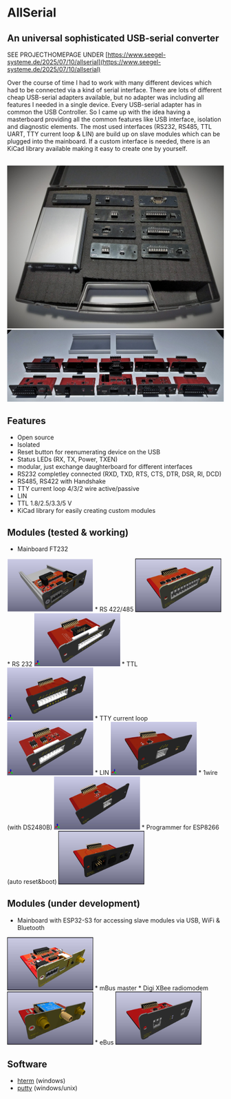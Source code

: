 # AllSerial
## An universal sophisticated USB-serial converter

SEE PROJECTHOMEPAGE UNDER [https://www.seegel-systeme.de/2025/07/10/allserial](https://www.seegel-systeme.de/2025/07/10/allserial)

Over the course of time I had to work with many different devices which had to be connected via a kind of serial interface. There are lots of different cheap USB-serial adapters available, but no adapter was including all features I needed in a single device. Every USB-serial adapter has in common the USB Controller. So I came up with the idea having a masterboard providing all the common features like USB interface, isolation and diagnostic elements. The most used interfaces (RS232, RS485, TTL UART, TTY current loop & LIN) are build up on slave modules which can be plugged into the mainboard. If a custom interface is needed, there is an KiCad library available making it easy to create one by yourself. 

<img scr="assets/AllSerial system.jpg">
<img src="assets/toolbox.jpg">
<img src="assets/boards.jpg">

## Features
- Open source
- Isolated
- Reset button for reenumerating device on the USB
- Status LEDs (RX, TX, Power, TXEN)
- modular, just exchange daughterboard for different interfaces
- RS232 completley connected (RXD, TXD, RTS, CTS, DTR, DSR, RI, DCD)
- RS485, RS422 with Handshake
- TTY current loop 4/3/2 wire active/passive
- LIN
- TTL 1.8/2.5/3.3/5 V
- KiCad library for easily creating custom modules

## Modules (tested & working)
* Mainboard FT232
<img src="assets/FTDI master.png" width="200px">
* RS 422/485 
<img src="assets/AllSerial_RS485_RS422.jpg" width="200px">
* RS 232 
<img src="assets/AllSerial_RS232.jpg" width="200px">
* TTL 
<img src="assets/AllSerial TTL.jpg" width="200px">
* TTY current loop 
<img src="assets/AllSerial_TTY_CL.jpg" width="200px">
* LIN 
<img src="assets/AllSerial LIN.jpg" width="200px">
* 1wire (with DS2480B) 
<img src="assets/1wire.jpg" width="200px">
* Programmer for ESP8266 (auto reset&boot) 
<img src="assets/AllSerial ESP Prog.jpg" width="200px">


## Modules (under development)
* Mainboard with ESP32-S3 for accessing slave modules via USB, WiFi & Bluetooth 
<img src="assets/WiFiMaster.jpg" width="200px">
* mBus master
* Digi XBee radiomodem 
<img src="assets/AllSerial Digi XBee.jpg" width="200px">
* eBus 
<img src="assets/AllSerial eBus.jpg" width="200px">

## Software
* [hterm](http://www.der-hammer.info/terminal/) (windows)
* [putty](https://www.chiark.greenend.org.uk/~sgtatham/putty/latest.html) (windows/unix)
